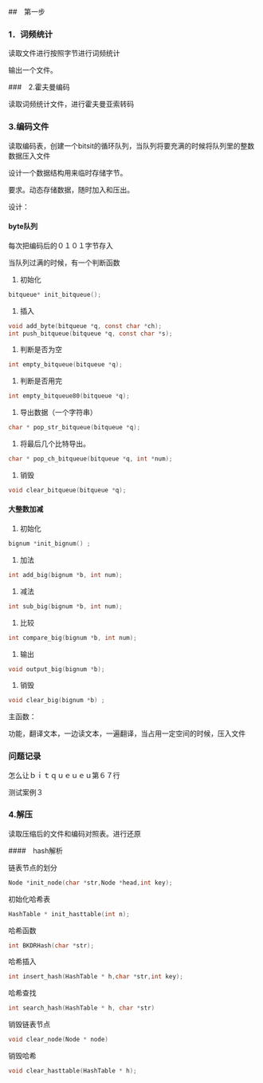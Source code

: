 ##　第一步

### 1．词频统计



读取文件进行按照字节进行词频统计

输出一个文件。

###　2.霍夫曼编码

读取词频统计文件，进行霍夫曼亚索转码

### 3.编码文件

读取编码表，创建一个bitsit的循环队列，当队列将要充满的时候将队列里的整数数据压入文件

设计一个数据结构用来临时存储字节。

要求。动态存储数据，随时加入和压出。

设计：

#### byte队列

每次把编码后的０１０１字节存入

当队列过满的时候，有一个判断函数

1. 初始化

````c
bitqueue* init_bitqueue();
````



1. 插入

```c
void add_byte(bitqueue *q, const char *ch);
int push_bitqueue(bitqueue *q, const char *s);
```



1. 判断是否为空

```c
int empty_bitqueue(bitqueue *q);
```



1. 判断是否用完

```c
int empty_bitqueue80(bitqueue *q);
```



1. 导出数据（一个字符串）

```c
char * pop_str_bitqueue(bitqueue *q);
```



1. 将最后几个比特导出。

````c
char * pop_ch_bitqueue(bitqueue *q, int *num);
````



1. 销毁

```c
void clear_bitqueue(bitqueue *q);
```



#### 大整数加减

1. 初始化

```c
bignum *init_bignum() ;
```



1. 加法

```c
int add_big(bignum *b, int num);
```



1. 减法

```c
int sub_big(bignum *b, int num);
```



1. 比较

```c
int compare_big(bignum *b, int num);
```

1. 输出

```c
void output_big(bignum *b);
```



1. 销毁

```c
void clear_big(bignum *b) ;
```



主函数：

功能，翻译文本，一边读文本，一遍翻译，当占用一定空间的时候，压入文件

### 问题记录

怎么让ｂｉｔｑｕｅｕｅｕ第６７行

测试案例３





### 4.解压

读取压缩后的文件和编码对照表。进行还原



####　hash解析

链表节点的划分

```c
Node *init_node(char *str,Node *head,int key);
```

初始化哈希表

```c
HashTable * init_hasttable(int n);
```

哈希函数

```c
int BKDRHash(char *str);
```

哈希插入

```c
int insert_hash(HashTable * h,char *str,int key);
```

哈希查找

```c
int search_hash(HashTable * h, char *str)
```

销毁链表节点

```c
void clear_node(Node * node)
```

销毁哈希

```c
void clear_hasttable(HashTable * h);
```



